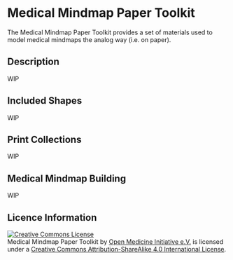 # Medical Mindmap Paper Toolkit
The Medical Mindmap Paper Toolkit provides a set of materials used to model medical mindmaps the analog way (i.e. on paper).

## Description
WIP

## Included Shapes
WIP

## Print Collections
WIP

## Medical Mindmap Building
WIP

## Licence Information
<a rel="license" href="http://creativecommons.org/licenses/by-sa/4.0/"><img alt="Creative Commons License" style="border-width:0" src="https://i.creativecommons.org/l/by-sa/4.0/88x31.png" /></a><br /><span xmlns:dct="http://purl.org/dc/terms/" property="dct:title">Medical Mindmap Paper Toolkit</span> by <a xmlns:cc="http://creativecommons.org/ns#" href="https://github.com/open-medicine-initiative/medical-mindmap-paper-toolkit" property="cc:attributionName" rel="cc:attributionURL">Open Medicine Initiative e.V.</a> is licensed under a <a rel="license" href="http://creativecommons.org/licenses/by-sa/4.0/">Creative Commons Attribution-ShareAlike 4.0 International License</a>.